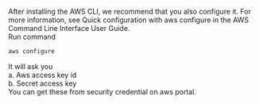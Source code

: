 After installing the AWS CLI, we recommend that you also configure it. For more information, see Quick configuration with aws configure in the AWS Command Line Interface User Guide.  
Run command  

```bash
aws configure
```
It will ask you  
a. Aws access key id  
b. Secret access key  
You can get these from security credential on aws portal. 

